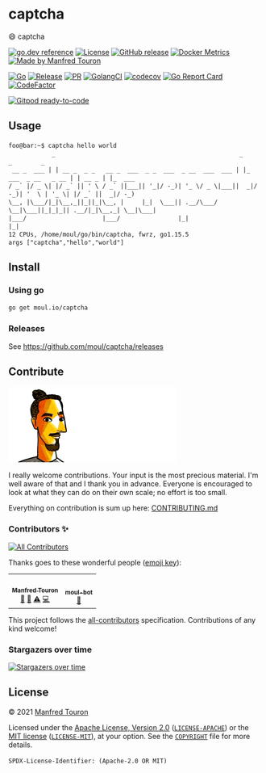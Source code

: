# captcha

:smile: captcha

[![go.dev reference](https://img.shields.io/badge/go.dev-reference-007d9c?logo=go&logoColor=white)](https://pkg.go.dev/moul.io/captcha)
[![License](https://img.shields.io/badge/license-Apache--2.0%20%2F%20MIT-%2397ca00.svg)](https://github.com/moul/captcha/blob/master/COPYRIGHT)
[![GitHub release](https://img.shields.io/github/release/moul/captcha.svg)](https://github.com/moul/captcha/releases)
[![Docker Metrics](https://images.microbadger.com/badges/image/moul/captcha.svg)](https://microbadger.com/images/moul/captcha)
[![Made by Manfred Touron](https://img.shields.io/badge/made%20by-Manfred%20Touron-blue.svg?style=flat)](https://manfred.life/)

[![Go](https://github.com/moul/captcha/workflows/Go/badge.svg)](https://github.com/moul/captcha/actions?query=workflow%3AGo)
[![Release](https://github.com/moul/captcha/workflows/Release/badge.svg)](https://github.com/moul/captcha/actions?query=workflow%3ARelease)
[![PR](https://github.com/moul/captcha/workflows/PR/badge.svg)](https://github.com/moul/captcha/actions?query=workflow%3APR)
[![GolangCI](https://golangci.com/badges/github.com/moul/captcha.svg)](https://golangci.com/r/github.com/moul/captcha)
[![codecov](https://codecov.io/gh/moul/captcha/branch/master/graph/badge.svg)](https://codecov.io/gh/moul/captcha)
[![Go Report Card](https://goreportcard.com/badge/moul.io/captcha)](https://goreportcard.com/report/moul.io/captcha)
[![CodeFactor](https://www.codefactor.io/repository/github/moul/captcha/badge)](https://www.codefactor.io/repository/github/moul/captcha)

[![Gitpod ready-to-code](https://img.shields.io/badge/Gitpod-ready--to--code-blue?logo=gitpod)](https://gitpod.io/#https://github.com/moul/captcha)

## Usage

[embedmd]:# (.tmp/usage.txt console)
```console
foo@bar:~$ captcha hello world
            _                                                   _                      _        _
 __ _  ___ | | __ _  _ _   __ _  ___  _ _  ___  _ __  ___  ___ | |_  ___  _ __   _ __ | | __ _ | |_  ___
/ _` |/ _ \| |/ _` || ' \ / _` ||___|| '_|/ -_)| '_ \/ _ \|___||  _|/ -_)| '  \ | '_ \| |/ _` ||  _|/ -_)
\__, |\___/|_|\__,_||_||_|\__, |     |_|  \___|| .__/\___/      \__|\___||_|_|_|| .__/|_|\__,_| \__|\___|
|___/                     |___/                |_|                              |_|
12 CPUs, /home/moul/go/bin/captcha, fwrz, go1.15.5
args ["captcha","hello","world"]
```

## Install

### Using go

```sh
go get moul.io/captcha
```

### Releases

See https://github.com/moul/captcha/releases

## Contribute

![Contribute <3](https://raw.githubusercontent.com/moul/moul/master/contribute.gif)

I really welcome contributions.
Your input is the most precious material.
I'm well aware of that and I thank you in advance.
Everyone is encouraged to look at what they can do on their own scale;
no effort is too small.

Everything on contribution is sum up here: [CONTRIBUTING.md](./CONTRIBUTING.md)

### Contributors ✨

<!-- ALL-CONTRIBUTORS-BADGE:START - Do not remove or modify this section -->
[![All Contributors](https://img.shields.io/badge/all_contributors-2-orange.svg)](#contributors)
<!-- ALL-CONTRIBUTORS-BADGE:END -->

Thanks goes to these wonderful people ([emoji key](https://allcontributors.org/docs/en/emoji-key)):

<!-- ALL-CONTRIBUTORS-LIST:START - Do not remove or modify this section -->
<!-- prettier-ignore-start -->
<!-- markdownlint-disable -->
<table>
  <tr>
    <td align="center"><a href="http://manfred.life"><img src="https://avatars1.githubusercontent.com/u/94029?v=4" width="100px;" alt=""/><br /><sub><b>Manfred Touron</b></sub></a><br /><a href="#maintenance-moul" title="Maintenance">🚧</a> <a href="https://github.com/moul/captcha/commits?author=moul" title="Documentation">📖</a> <a href="https://github.com/moul/captcha/commits?author=moul" title="Tests">⚠️</a> <a href="https://github.com/moul/captcha/commits?author=moul" title="Code">💻</a></td>
    <td align="center"><a href="https://manfred.life/moul-bot"><img src="https://avatars1.githubusercontent.com/u/41326314?v=4" width="100px;" alt=""/><br /><sub><b>moul-bot</b></sub></a><br /><a href="#maintenance-moul-bot" title="Maintenance">🚧</a></td>
  </tr>
</table>

<!-- markdownlint-enable -->
<!-- prettier-ignore-end -->
<!-- ALL-CONTRIBUTORS-LIST:END -->

This project follows the [all-contributors](https://github.com/all-contributors/all-contributors)
specification. Contributions of any kind welcome!

### Stargazers over time

[![Stargazers over time](https://starchart.cc/moul/captcha.svg)](https://starchart.cc/moul/captcha)

## License

© 2021   [Manfred Touron](https://manfred.life)

Licensed under the [Apache License, Version 2.0](https://www.apache.org/licenses/LICENSE-2.0)
([`LICENSE-APACHE`](LICENSE-APACHE)) or the [MIT license](https://opensource.org/licenses/MIT)
([`LICENSE-MIT`](LICENSE-MIT)), at your option.
See the [`COPYRIGHT`](COPYRIGHT) file for more details.

`SPDX-License-Identifier: (Apache-2.0 OR MIT)`
